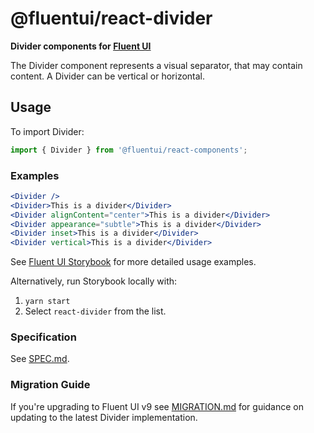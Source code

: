 # @fluentui/react-divider

**Divider components for [Fluent UI](https://react.fluentui.dev/)**

The Divider component represents a visual separator, that may contain content. A Divider can be vertical or horizontal.

## Usage

To import Divider:

```js
import { Divider } from '@fluentui/react-components';
```

### Examples

```jsx
<Divider />
<Divider>This is a divider</Divider>
<Divider alignContent="center">This is a divider</Divider>
<Divider appearance="subtle">This is a divider</Divider>
<Divider inset>This is a divider</Divider>
<Divider vertical>This is a divider</Divider>
```

See [Fluent UI Storybook](https://react.fluentui.dev/) for more detailed usage examples.

Alternatively, run Storybook locally with:

1. `yarn start`
2. Select `react-divider` from the list.

### Specification

See [SPEC.md](./SPEC.md).

### Migration Guide

If you're upgrading to Fluent UI v9 see [MIGRATION.md](./MIGRATION.md) for guidance on updating to the latest Divider implementation.
